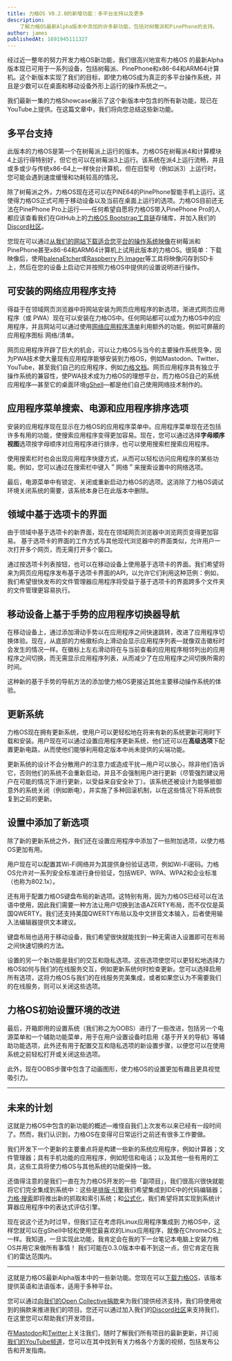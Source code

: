 ```yaml
---
title: 力格OS V0.2.0的新增功能：多平台支持以及更多
description:
    了解力格OS最新Alpha版本中添加的许多新功能，包括对树莓派和PinePhone的支持。
author: james
publishedAt: 1691945111327
---
```


经过近一整年的努力开发力格OS新功能，我们很高兴地宣布力格OS 的最新Alpha版本现已可用于一系列设备，包括树莓派、PinePhone和x86-64和ARM64计算机。这个新版本实现了我们的目标，即使力格OS成为真正的多平台操作系统，并且是少数可以在桌面和移动设备外形上运行的操作系统之一。

我们最新一集的力格Showcase展示了这个新版本中包含的所有新功能，现已在YouTube上提供。在这篇文章中，我们将向您总结这些新功能。

<!-- TODO: Add YouTube link -->

## 多平台支持
<!-- TODO: Add image -->

此版本的力格OS是第一个在树莓派上运行的版本。力格OS在树莓派4和计算模块4上运行得特别好，但它也可以在树莓派3上运行。该系统在派4上运行流畅，并且或多或少与传统x86-64上一样快台计算机，但在旧型号（例如派3）上运行时，您可能会遇到速度缓慢和功耗较高的情况。

除了树莓派之外，力格OS现在还可以在PINE64的PinePhone智能手机上运行。这使得力格OS正式可用于移动设备以及当前在桌面上运行的选项。力格OS目前还无法在PinePhone Pro上运行——任何希望自愿将力格OS带入PinePhone Pro的人都应该查看我们在GitHub上的[力格OS Bootstrap工具链](https://github.com/LiveGTech/OS-Bootstrap)存储库，并加入我们的[Discord社区](https://discord.gg/pTYsJME9xH)。

您现在可以通过[从我们的网站下载适合您平台的操作系统映像](/os/get)在树莓派和PinePhone甚至x86-64和ARM64计算机上试用此版本的力格OS。很简单：下载映像后，使用[balenaEtcher](https://etcher.balena.io)或[Raspberry Pi Imager](https://www.raspberrypi.com/software)等工具将映像闪存到SD卡上，然后在您的设备上启动它并按照力格OS中提供的设置说明进行操作。

## 可安装的网络应用程序支持
<!-- TODO: Add image -->

得益于在领域网页浏览器中将网站安装为网页应用程序的新选项，渐进式网页应用程序（或 PWA）现在可以安装在力格OS中。任何网站都可以成为力格OS中的应用程序，并且网站可以通过使用[网络应用程序清单](https://developer.mozilla.org/en-US/docs/)利用额外的功能，例如可屏蔽的应用程序图标 网络/清单。

网页应用程序开辟了巨大的机会，可以让力格OS与当今的主要操作系统竞争，因为PWA技术使大量现有应用程序能够安装到力格OS，例如Mastodon、Twitter、YouTube，甚至我们自己的应用程序，例如[力格文档](https://docs.liveg.tech)。网页应用程序具有独立于操作系统的兼容性，使PWA技术成为力格OS的理想平台，而力格OS自己的系统应用程序—甚至它的桌面环境[gShell](https://github.com/LiveGTech/gShell)—都是他们自己使用网络技术制作的。

## 应用程序菜单搜索、电源和应用程序排序选项
<!-- TODO: Add image -->

安装的应用程序现在显示在力格OS的应用程序菜单中。应用程序菜单现在还包括许多有用的功能，使搜索应用程序变得更加容易。现在，您可以通过选择**字母顺序视图**选项按字母顺序对应用程序进行排序，也可以使用搜索栏搜索应用程序。

使用搜索栏时也会出现应用程序快捷方式，从而可以轻松访问应用程序的某些功能。例如，您可以通过在搜索栏中键入＂网络＂来搜索设置中的网络选项。

最后，电源菜单中有锁定、关闭或重新启动力格OS的选项。这消除了力格OS调试环境关闭系统的需要，该系统本身已在此版本中删除。

## 领域中基于选项卡的界面
<!-- TODO: Add image -->

由于领域中基于选项卡的新界面，现在在领域网页浏览器中浏览网页变得更加容易。 基于选项卡的界面的工作方式与其他现代浏览器中的界面类似，允许用户一次打开多个网页，而无需打开多个窗口。

通过按选项卡列表按钮，也可以在移动设备上使用基于选项卡的界面。我们希望将来为网页应用程序发布基于选项卡界面的API，以允许它们利用这种范例：例如，我们希望很快发布的文件管理器应用程序将受益于基于选项卡的界面跨多个文件夹的文件管理更容易执行。

## 移动设备上基于手势的应用程序切换器导航
<!-- TODO: Add image -->

在移动设备上，通过添加滑动手势以在应用程序之间快速跳转，改进了应用程序切换体验。现在，从底部的力格徽标向上滑动会显示应用程序列表—就像双击徽标时会发生的情况一样。在徽标上左右滑动将在与当前查看的应用程序相邻列出的应用程序之间切换，而无需显示应用程序列表，从而减少了在应用程序之间切换所需的时间。

这种新的基于手势的导航方法的添加使力格OS更接近其他主要移动操作系统的体验。

## 更新系统
<!-- TODO: Add image -->

力格OS现在拥有更新系统，使用户可以更轻松地在将来有新的系统更新可用时下载和安装。用户现在可以通过设置应用程序更新系统，他们还可以在**高级选项**下配置更新电路，从而使他们能够利用稳定版本中尚未提供的尖端功能。

更新系统的设计不会分散用户的注意力或造成干扰—用户可以放心，除非他们告诉它，否则他们的系统不会重新启动，并且不会强制用户进行更新（尽管强烈建议用户在可能的情况下进行更新，以受益来自安全补丁）。该系统还被设计为能够抵御意外的系统关闭（例如断电），并实施了多种回滚机制，以在这些情况下将系统恢复到之前的更新。

## 设置中添加了新选项
<!-- TODO: Add image -->

除了新的更新系统之外，我们还在设置应用程序中添加了一些附加选项，以使力格OS更加有用。

用户现在可以配置其Wi-Fi网络并为其提供身份验证选项，例如Wi-Fi密码。力格OS允许对一系列安全标准进行身份验证，包括WEP、WPA、WPA2和企业标准（也称为802.1x）。

还有用于配置力格OS键盘布局的新选项。这特别有用，因为力格OS已经可以在法语中使用，因此我们需要一种方法让用户切换到法语AZERTY布局，而不仅仅是英国QWERTY。我们还支持美国QWERTY布局以及中文拼音文本输入，后者使用输入法编辑器提供文本建议。

键盘布局也适用于移动设备，我们希望很快就能找到一种无需进入设置即可在布局之间快速切换的方法。

设置的另一个新功能是我们的交互和隐私选项。这些选项使您可以更轻松地选择力格OS如何与我们的在线服务交互，例如更新系统何时检查更新。您可以选择启用所有选项，这将力格OS与我们的在线服务完美集成，或者如果您认为不需要我们的在线服务，则可以关闭这些选项。

## 力格OS初始设置环境的改进
<!-- TODO: Add image -->

最后，开箱即用的设置系统（我们称之为OOBS）进行了一些改进，包括另一个电源菜单和一个辅助功能菜单，用于在用户设置设备时启用《基于开关的导航》等辅助功能选项，此外还有用于配置交互和隐私选项的新设置步骤，以便您可以在使用系统之前轻松打开或关闭这些选项。

此外，现在OOBS步骤中包含了动画图形，使力格OS的设置更加有趣且更具视觉吸引力。

---

## 未来的计划
这就是力格OS中包含的新功能的概述—难怪自我们上次发布以来已经有一段时间了。然而，我们认识到，力格OS在变得可日常运行之前还有很多工作要做。

我们开发下一个更新的主要重点将是构建一些新的系统应用程序，例如计算器；文件管理器；具有手机功能的应用程序，例如短信和电话；以及其他一些有用的工具，这些工具将使力格OS与其他系统的功能保持一致。

还值得注意的是我们一直在为力格OS开发的一些「副项目」，我们很高兴很快就能将它们完全集成到系统中：这些是[排版·引擎](https://github.com/LiveGTech/Typeset-Engine)我们希望集成到IDE中的代码编辑器；[力格·搜索](https://search.liveg.tech)即将推出新的抓取和索引系统；和[公式化](https://github.com/LiveGTech/Formulaic)，我们希望将其实现到系统计算器应用程序中的表达式评估引擎。

现在说这个还为时过早，但我们正在考虑将Linux应用程序集成到 力格OS中，这样您就可以在gShell中轻松使用您最喜欢的Linux应用程序，就像在ChromeOS上一样。我知道，一旦实现此功能，我肯定会在我的下一台笔记本电脑上安装力格OS并用它来做所有事情！ 我们可能在0.3.0版本中看不到这一点，但它肯定在我们的雷达范围内。

---

这就是力格OS最新Alpha版本中的一些新功能。您现在可以[下载力格OS](/os/get)，该版本提供英语和法语版本，适用于多种平台。

您可以通过[向我们的Open Collective捐款](https://opencollective.com/liveg)来为我们提供经济支持，我们将使用收到的捐款来推进我们的项目。您还可以通过加入我们的[Discord社区](https://discord.gg/pTYsJME9xH)来支持我们，在这里您可以帮助我们开发项目。

在[Mastodon](https://mastodon.social/@liveg)和[Twitter](https://twitter.com/LiveGTech)上关注我们，随时了解我们所有项目的最新更新，并订阅 [我们的YouTube频道](https://youtube.com/@liveg)，您可以在其中找到有关力格各个方面的视频，包括发布公告和开发指南。
